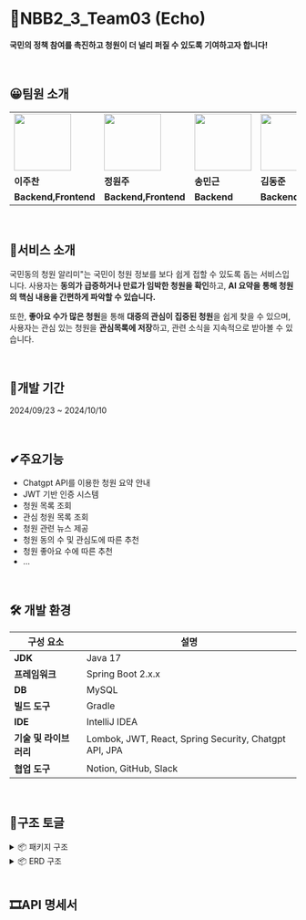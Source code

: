 # 📢NBB2_3_Team03 (Echo)

**국민의 정책 참여를 촉진하고 청원이 더 널리 퍼질 수 있도록 기여하고자 합니다!**

<br>

## 😀팀원 소개

<table>
  <tr>
    <td>
        <a href="https://github.com/juchan204">
            <img src="https://avatars.githubusercontent.com/u/127003137?v=4" width="100px" />
        </a>
    </td>
    <td>
        <a href="https://github.com/jooinjoo">
            <img src="https://avatars.githubusercontent.com/u/177445328?v=4" width="100px" />
        </a>
    </td>
    <td>
        <a href="https://github.com/Song-min-geun">
            <img src="https://avatars.githubusercontent.com/u/164311387?v=4" width="100px" />
        </a>
    </td>
    <td>
        <a href="https://github.com/kimdongjoon-web">
            <img src="https://avatars.githubusercontent.com/u/176230828?v=4" width="100px" />
        </a>
    </td>
    <td>
        <a href="https://github.com/usernameme0w">
            <img src="https://avatars.githubusercontent.com/u/163955522?v=4" width="100px" />
        </a>
    </td>
    <td>
        <a href="https://github.com/Wenpe77">
            <img src="https://avatars.githubusercontent.com/u/105703574?v=4" width="100px" />
        </a>
    </td>
  </tr>
  <tr>
    <td><b>이주찬</b></td>
    <td><b>정원주</b></td>
    <td><b>송민근</b></td>
    <td><b>김동준</b></td>
    <td><b>강수민</b></td>
    <td><b>위성운</b></td>
  </tr>
  <tr>
    <td><b>Backend,Frontend</b></td>
    <td><b>Backend,Frontend</b></td>
    <td><b>Backend</b></td>
    <td><b>Backend</b></td>
    <td><b>Backend</b></td>
    <td><b>Backend</b></td>
  </tr>
</table>
<br>

## 📝서비스 소개

국민동의 청원 알리미"는 국민이 청원 정보를 보다 쉽게 접할 수 있도록 돕는 서비스입니다.
사용자는 **동의가 급증하거나 만료가 임박한 청원을 확인**하고, **AI 요약을 통해 청원의 핵심 내용을 간편하게 파악할 수 있습니다.**

또한, **좋아요 수가 많은 청원**을 통해 **대중의 관심이 집중된 청원**을 쉽게 찾을 수 있으며, 사용자는 관심 있는 청원을 **관심목록에 저장**하고, 관련 소식을 지속적으로 받아볼 수 있습니다.

<br>

## 🧾**개발 기간**

2024/09/23 ~ 2024/10/10

<br>

## ✔주요기능

- Chatgpt API를 이용한 청원 요약 안내
- JWT 기반 인증 시스템
- 청원 목록 조회
- 관심 청원 목록 조회
- 청원 관련 뉴스 제공
- 청원 동의 수 및 관심도에 따른 추천
- 청원 좋아요 수에 따른 추천
- ...

<br>

## 🛠 개발 환경

| **구성 요소**      | **설명**                                                |
|----------------|-------------------------------------------------------|
| **JDK**        | Java 17                                               |
| **프레임워크**      | Spring Boot 2.x.x                                     |
| **DB**         | MySQL                                                 |
| **빌드 도구**      | Gradle                                                |
| **IDE**        | IntelliJ IDEA                                         |
| **기술 및 라이브러리** | Lombok, JWT, React, Spring Security, Chatgpt API, JPA |
| **협업 도구**      | Notion, GitHub, Slack                                 |

<br>

## 📁구조 토글

<details>
  <summary>📦 패키지 구조 </summary>
📦src
 ┣ main<br/>
 ┃ ┣ java<br/>
 ┃ ┃ ┗ com<br/>
 ┃ ┃ ┃ ┗ example<br/>
 ┃ ┃ ┃ ┃ ┗ echo<br/>
 ┃ ┃ ┃ ┃ ┃ ┣ domain<br/>
 ┃ ┃ ┃ ┃ ┃ ┃ ┣ inquiry<br/>
 ┃ ┃ ┃ ┃ ┃ ┃ ┃ ┣ controller<br/>
 ┃ ┃ ┃ ┃ ┃ ┃ ┃ ┣ dto<br/>
 ┃ ┃ ┃ ┃ ┃ ┃ ┃ ┃ ┣ request<br/>
 ┃ ┃ ┃ ┃ ┃ ┃ ┃ ┃ ┗ response<br/>
 ┃ ┃ ┃ ┃ ┃ ┃ ┃ ┣ entity<br/>
 ┃ ┃ ┃ ┃ ┃ ┃ ┃ ┣ repository<br/>
 ┃ ┃ ┃ ┃ ┃ ┃ ┃ ┗ service<br/>
 ┃ ┃ ┃ ┃ ┃ ┃ ┣ interest<br/>
 ┃ ┃ ┃ ┃ ┃ ┃ ┃ ┗ entity<br/>
 ┃ ┃ ┃ ┃ ┃ ┃ ┣ member<br/>
 ┃ ┃ ┃ ┃ ┃ ┃ ┃ ┣ controller<br/>
 ┃ ┃ ┃ ┃ ┃ ┃ ┃ ┃ ┣ advice<br/>
 ┃ ┃ ┃ ┃ ┃ ┃ ┃ ┣ dto<br/>
 ┃ ┃ ┃ ┃ ┃ ┃ ┃ ┃ ┣ request<br/>
 ┃ ┃ ┃ ┃ ┃ ┃ ┃ ┃ ┣ response<br/>
 ┃ ┃ ┃ ┃ ┃ ┃ ┃ ┣ entity<br/>
 ┃ ┃ ┃ ┃ ┃ ┃ ┃ ┣ repository<br/>
 ┃ ┃ ┃ ┃ ┃ ┃ ┃ ┗ service<br/>
 ┃ ┃ ┃ ┃ ┃ ┃ ┗ petition<br/>
 ┃ ┃ ┃ ┃ ┃ ┃ ┃ ┣ controller<br/>
 ┃ ┃ ┃ ┃ ┃ ┃ ┃ ┣ crawling<br/>
 ┃ ┃ ┃ ┃ ┃ ┃ ┃ ┣ dto<br/>
 ┃ ┃ ┃ ┃ ┃ ┃ ┃ ┃ ┣ request<br/>
 ┃ ┃ ┃ ┃ ┃ ┃ ┃ ┃ ┗ response<br/>
 ┃ ┃ ┃ ┃ ┃ ┃ ┃ ┣ entity<br/>
 ┃ ┃ ┃ ┃ ┃ ┃ ┃ ┣ repository<br/>
 ┃ ┃ ┃ ┃ ┃ ┃ ┃ ┗ service<br/>
 ┃ ┃ ┃ ┃ ┃ ┣ global<br/>
 ┃ ┃ ┃ ┃ ┃ ┃ ┣ advice<br/>
 ┃ ┃ ┃ ┃ ┃ ┃ ┣ api<br/>
 ┃ ┃ ┃ ┃ ┃ ┃ ┣ config<br/>
 ┃ ┃ ┃ ┃ ┃ ┃ ┣ exception<br/>
 ┃ ┃ ┃ ┃ ┃ ┃ ┣ security<br/>
 ┃ ┃ ┃ ┃ ┃ ┃ ┃ ┣ auth<br/>
 ┃ ┃ ┃ ┃ ┃ ┃ ┃ ┣ filter<br/>
 ┃ ┃ ┃ ┃ ┃ ┃ ┃ ┗ util<br/>
 ┃ ┃ ┃ ┃ ┃ ┃ ┗ util<br/>
 ┃ ┣ react<br/>
 ┃ ┃ ┣ public<br/>
 ┃ ┃ ┣ src<br/>
 ┃ ┃ ┃ ┣ assets<br/>
 ┃ ┃ ┃ ┣ components<br/>
 ┃ ┃ ┃ ┣ css<br/>
 ┃ ┗ resources<br/>
 ┃ ┃ ┣ static<br/>
 ┃ ┃ ┃ ┗ images<br/>
 ┗ test<br/>
 ┃ ┗ java<br/>
 ┃ ┃ ┗ com<br/>
 ┃ ┃ ┃ ┗ example<br/>
 ┃ ┃ ┃ ┃ ┗ echo<br/>
 ┃ ┃ ┃ ┃ ┃ ┣ domain<br/>
 ┃ ┃ ┃ ┃ ┃ ┃ ┣ inquiry<br/>
 ┃ ┃ ┃ ┃ ┃ ┃ ┃ ┣ repository<br/>
 ┃ ┃ ┃ ┃ ┃ ┃ ┃ ┗ service<br/>
 ┃ ┃ ┃ ┃ ┃ ┃ ┣ member<br/>
 ┃ ┃ ┃ ┃ ┃ ┃ ┃ ┣ repository<br/>
 ┃ ┃ ┃ ┃ ┃ ┃ ┃ ┗ service<br/>
 ┃ ┃ ┃ ┃ ┃ ┃ ┗ petition<br/>
 ┃ ┃ ┃ ┃ ┃ ┃ ┃ ┗ service<br/>
</details>
<details>
  <summary>📦 ERD 구조 </summary>
<img alt="echo_ERD" src="https://github.com/user-attachments/assets/85a72517-dcfb-4f94-a96d-c5bf90a65072">
</details>

<br>

## 🎞API 명세서

<br>
